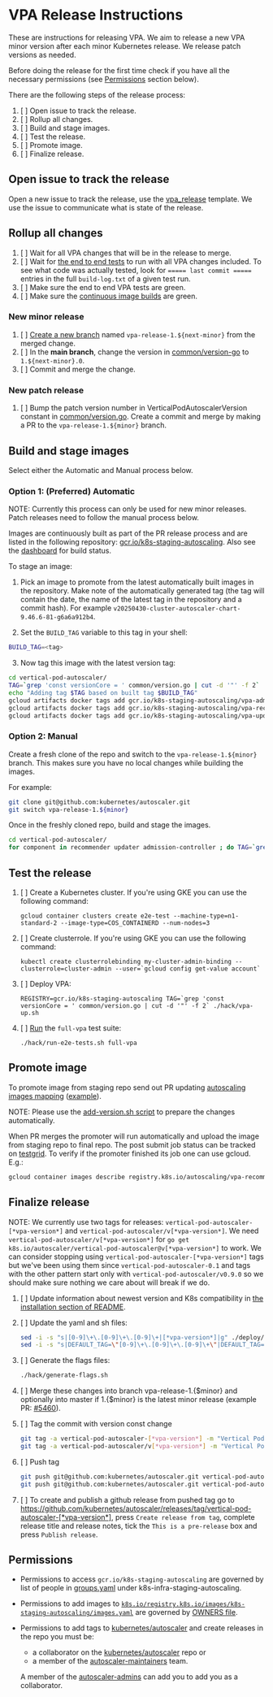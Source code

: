# VPA Release Instructions

These are instructions for releasing VPA. We aim to release a new VPA minor version after each minor Kubernetes release.
We release patch versions as needed.

Before doing the release for the first time check if you have all the necessary permissions (see
[Permissions](#permissions) section below).

There are the following steps of the release process:

1. [ ] Open issue to track the release.
2. [ ] Rollup all changes.
3. [ ] Build and stage images.
4. [ ] Test the release.
5. [ ] Promote image.
6. [ ] Finalize release.

## Open issue to track the release

Open a new issue to track the release, use the [vpa_release](https://github.com/kubernetes/autoscaler/issues/new?&template=vpa_release.md) template.
We use the issue to communicate what is state of the release.

## Rollup all changes

1. [ ] Wait for all VPA changes that will be in the release to merge.
2. [ ] Wait for [the end to end tests](https://testgrid.k8s.io/sig-autoscaling-vpa) to run with all VPA changes
   included.
   To see what code was actually tested, look for `===== last commit =====`
   entries in the full `build-log.txt` of a given test run.
3. [ ] Make sure the end to end VPA tests are green.
4. [ ] Make sure the [continuous image builds](https://testgrid.k8s.io/sig-autoscaling-vpa-images#post-autoscaler-push-vpa-images) are green.

### New minor release

1. [ ] [Create a new branch](https://docs.github.com/en/pull-requests/collaborating-with-pull-requests/proposing-changes-to-your-work-with-pull-requests/creating-and-deleting-branches-within-your-repository) named `vpa-release-1.${next-minor}` from the
    merged change.
2. [ ] In the **main branch**, change the version in
    [common/version-go](https://github.com/kubernetes/autoscaler/blob/master/vertical-pod-autoscaler/common/version.go)
    to `1.${next-minor}.0`.
3. [ ] Commit and merge the change.

### New patch release

1.  [ ] Bump the patch version number in VerticalPodAutoscalerVersion constant in
    [common/version.go](https://github.com/kubernetes/autoscaler/blob/master/vertical-pod-autoscaler/common/version.go).
    Create a commit and merge by making a PR to the `vpa-release-1.${minor}` branch.

## Build and stage images

Select either the Automatic and Manual process below.

### Option 1: (Preferred) Automatic

NOTE: Currently this process can only be used for new minor releases. Patch
releases need to follow the manual process below.

Images are continuously built as part of the PR release process and are listed
in the following repository:
[gcr.io/k8s-staging-autoscaling](http://gcr.io/k8s-staging-autoscaling). Also
see the
[dashboard](https://testgrid.k8s.io/sig-autoscaling-vpa-images#post-autoscaler-push-vpa-images)
for build status.

To stage an image:

1. Pick an image to promote from the latest automatically built images in the
repository. Make note of the automatically generated tag (the tag will contain
the date, the name of the latest tag in the repository and a commit hash). For
example `v20250430-cluster-autoscaler-chart-9.46.6-81-g6a6a912b4`.

2. Set the `BUILD_TAG` variable to this tag in your shell:

```sh
BUILD_TAG=<tag>
```

3. Now tag this image with the latest version tag:

```sh
cd vertical-pod-autoscaler/
TAG=`grep 'const versionCore = ' common/version.go | cut -d '"' -f 2`
echo "Adding tag $TAG based on built tag $BUILD_TAG"
gcloud artifacts docker tags add gcr.io/k8s-staging-autoscaling/vpa-admission-controller:$BUILD_TAG gcr.io/k8s-staging-autoscaling/vpa-admission-controller:$TAG --project=k8s-staging-autoscaling
gcloud artifacts docker tags add gcr.io/k8s-staging-autoscaling/vpa-recommender:$BUILD_TAG gcr.io/k8s-staging-autoscaling/vpa-recommender:$TAG --project=k8s-staging-autoscaling
gcloud artifacts docker tags add gcr.io/k8s-staging-autoscaling/vpa-updater:$BUILD_TAG gcr.io/k8s-staging-autoscaling/vpa-updater:$TAG --project=k8s-staging-autoscaling
```

### Option 2: Manual

Create a fresh clone of the repo and switch to the `vpa-release-1.${minor}`
branch. This makes sure you have no local changes while building the images.

For example:
```sh
git clone git@github.com:kubernetes/autoscaler.git
git switch vpa-release-1.${minor}
```

Once in the freshly cloned repo, build and stage the images.

```sh
cd vertical-pod-autoscaler/
for component in recommender updater admission-controller ; do TAG=`grep 'const versionCore = ' common/version.go | cut -d '"' -f 2` REGISTRY=gcr.io/k8s-staging-autoscaling make release --directory=pkg/${component}; done
```

## Test the release

1.  [ ] Create a Kubernetes cluster. If you're using GKE you can use the following command:

    ```shell
    gcloud container clusters create e2e-test --machine-type=n1-standard-2 --image-type=COS_CONTAINERD --num-nodes=3
    ```

1. [ ]  Create clusterrole. If you're using GKE you can use the following command:

    ```shell
    kubectl create clusterrolebinding my-cluster-admin-binding --clusterrole=cluster-admin --user=`gcloud config get-value account`
    ```

1.  [ ] Deploy VPA:
    ```shell
    REGISTRY=gcr.io/k8s-staging-autoscaling TAG=`grep 'const versionCore = ' common/version.go | cut -d '"' -f 2` ./hack/vpa-up.sh
    ```

1.  [ ] [Run](https://github.com/kubernetes/autoscaler/blob/master/vertical-pod-autoscaler/hack/run-e2e-tests.sh)
    the `full-vpa` test suite:

    ```shell
    ./hack/run-e2e-tests.sh full-vpa
    ```

## Promote image

To promote image from staging repo send out PR updating
[autoscaling images mapping](https://github.com/kubernetes/k8s.io/blob/master/registry.k8s.io/images/k8s-staging-autoscaling/images.yaml)
([example](https://github.com/kubernetes/k8s.io/pull/1318)).

NOTE: Please use the [add-version.sh
script](https://github.com/kubernetes/k8s.io/blob/main/registry.k8s.io/images/k8s-staging-autoscaling/add-version.sh)
to prepare the changes automatically.

When PR merges the promoter will run automatically and upload the image from
staging repo to final repo. The post submit job status can be tracked on
[testgrid](https://testgrid.k8s.io/sig-k8s-infra-k8sio#post-k8sio-image-promo).
To verify if the promoter finished its job one can use gcloud. E.g.:

```sh
gcloud container images describe registry.k8s.io/autoscaling/vpa-recommender:[*vpa-version*]
```

## Finalize release

NOTE: We currently use two tags for releases:
`vertical-pod-autoscaler-[*vpa-version*]` and
`vertical-pod-autoscaler/v[*vpa-version*]`. We need
`vertical-pod-autoscaler/v[*vpa-version*]` for `go get
k8s.io/autoscaler/vertical-pod-autoscaler@v[*vpa-version*]` to work. We can
consider stopping using `vertical-pod-autoscaler-[*vpa-version*]` tags but
we've been using them since `vertical-pod-autoscaler-0.1` and tags with the
other pattern start only with `vertical-pod-autoscaler/v0.9.0` so we should make
sure nothing we care about will break if we do.

1.  [ ] Update information about newest version and K8s compatibility in
    [the installation section of README](https://github.com/kubernetes/autoscaler/blob/master/vertical-pod-autoscaler/README.md#installation).

1.  [ ] Update the yaml and sh files:

    ```sh
    sed -i -s "s|[0-9]\+\.[0-9]\+\.[0-9]\+|[*vpa-version*]|g" ./deploy/*-deployment*.yaml
    sed -i -s "s|DEFAULT_TAG=\"[0-9]\+\.[0-9]\+\.[0-9]\+\"|DEFAULT_TAG=\"[*vpa-version*]\"|g" ./hack/*.sh
    ```

1.  [ ] Generate the flags files:

    ```sh
    ./hack/generate-flags.sh
    ```

1.  [ ] Merge these changes into branch vpa-release-1.{$minor} and optionally into master if 1.{$minor} is the latest minor release
    (example PR: [#5460](https://github.com/kubernetes/autoscaler/pull/5460)).

1.  [ ] Tag the commit with version const change

    ```sh
    git tag -a vertical-pod-autoscaler-[*vpa-version*] -m "Vertical Pod Autoscaler release [*vpa-version*]"
    git tag -a vertical-pod-autoscaler/v[*vpa-version*] -m "Vertical Pod Autoscaler release [*vpa-version*]"
    ```

1.  [ ] Push tag

    ```sh
    git push git@github.com:kubernetes/autoscaler.git vertical-pod-autoscaler-[*vpa-version*]
    git push git@github.com:kubernetes/autoscaler.git vertical-pod-autoscaler/v[*vpa-version*]
    ```

1.  [ ] To create and publish a github release from pushed tag go to
    https://github.com/kubernetes/autoscaler/releases/tag/vertical-pod-autoscaler-[*vpa-version*],
    press `Create release from tag`, complete release title and release notes, tick the
    `This is a pre-release` box and press `Publish release`.

## Permissions

* Permissions to access `gcr.io/k8s-staging-autoscaling` are governed by list
    of people in
    [groups.yaml](https://github.com/kubernetes/k8s.io/blob/master/groups/sig-autoscaling/groups.yaml)
    under k8s-infra-staging-autoscaling.
* Permissions to add images to
    [`k8s.io/registry.k8s.io/images/k8s-staging-autoscaling/images.yaml`](https://github.com/kubernetes/k8s.io/blob/main/registry.k8s.io/images/k8s-staging-autoscaling/images.yaml) are governed by
    [OWNERS file](https://github.com/kubernetes/k8s.io/blob/main/registry.k8s.io/images/k8s-staging-autoscaling/OWNERS).
* Permissions to add tags to
    [kubernetes/autoscaler](https://github.com/kubernetes/autoscaler) and create
    releases in the repo you must be:

    *   a collaborator on the
        [kubernetes/autoscaler](https://github.com/kubernetes/autoscaler) repo
        or
    *   a member of the
        [autoscaler-maintainers](https://github.com/orgs/kubernetes/teams/autoscaler-maintainers/members)
        team.

    A member of the
    [autoscaler-admins](https://github.com/orgs/kubernetes/teams/autoscaler-admins)
    can add you to add you as a collaborator.
